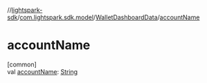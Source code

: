 //[lightspark-sdk](../../../index.md)/[com.lightspark.sdk.model](../index.md)/[WalletDashboardData](index.md)/[accountName](account-name.md)

# accountName

[common]\
val [accountName](account-name.md): [String](https://kotlinlang.org/api/latest/jvm/stdlib/kotlin/-string/index.html)
